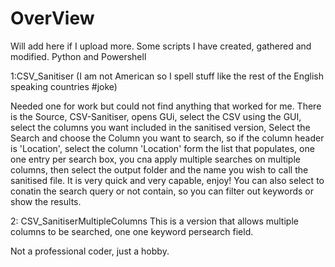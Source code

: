 # OverView 
Will add here if I upload more. 
Some scripts I have created, gathered and modified. Python and Powershell

1:CSV_Sanitiser (I am not American so I spell stuff like the rest of the English speaking countries #joke)

Needed one for work but could not find anything that worked for me. 
There is the Source, CSV-Sanitiser, opens GUi, select the CSV using the GUI, select the columns you want included in the sanitised version,
Select the Search and choose the Column you want to search, so if the column header is 'Location', select the column 'Location'
form the list that populates, one one entry per search box, you cna apply multiple searches on multiple columns, then 
select the output folder and the name you wish to call the sanitised file. It is very quick and very capable, enjoy!
You can also select to conatin the search query or not contain, so you can filter out keywords or show the results. 

2: CSV_SanitiserMultipleColumns
This is a version that allows multiple columns to be searched, one one keyword persearch field. 

Not a professional coder, just a hobby. 
